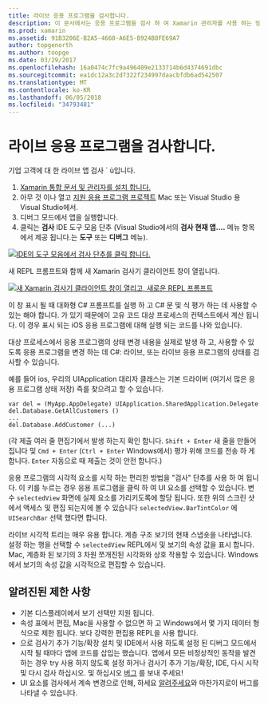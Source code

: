```yaml
---
title: 라이브 응용 프로그램을 검사합니다.
description: 이 문서에서는 응용 프로그램을 검사 하 여 Xamarin 관리자를 사용 하는 방법을 설명 합니다. 또한 Xamarin 검사기 도구의 제한 사항을 설명합니다.
ms.prod: xamarin
ms.assetid: 91B3206E-B2A5-4660-A6E5-B924B8FE69A7
author: topgenorth
ms.author: toopge
ms.date: 03/29/2017
ms.openlocfilehash: 16a0474c7fc9a496409e2133714b6d4374691dbc
ms.sourcegitcommit: ea1dc12a3c2d7322f234997daacbfdb6ad542507
ms.translationtype: MT
ms.contentlocale: ko-KR
ms.lasthandoff: 06/05/2018
ms.locfileid: "34793481"
---
```

# <a name="inspecting-live-applications"></a>라이브 응용 프로그램을 검사합니다.

기업 고객에 대 한 라이브 앱 검사 ´ ù입니다.

1. [Xamarin 통합 문서 및 관리자를 설치 합니다.](~/tools/inspector/install.md)
1. 아무 것 이나 열고 [지원 응용 프로그램 프로젝트](~/tools/inspector/install.md#supported-platforms) Mac 또는 Visual Studio 용 Visual Studio에서.
1. 디버그 모드에서 앱을 실행합니다.
1. 클릭는 **검사** IDE 도구 모음 단추 (Visual Studio에서의 **검사 현재 앱....**  메뉴 항목에서 제공 됩니다.는 **도구** 또는 **디버그** 메뉴).

[![](inspect-images/mac-heres-the-button.png "IDE의 도구 모음에서 검사 단추를 클릭 합니다.")](inspect-images/mac-heres-the-button.png#lightbox)

새 REPL 프롬프트와 함께 새 Xamarin 검사기 클라이언트 창이 열립니다.

[![](inspect-images/inspector-0.7.0-map-inspect-small.png "새 Xamarin 검사기 클라이언트 창이 열리고, 새로운 REPL 프롬프트")](inspect-images/inspector-0.7.0-map-inspect.png#lightbox)

이 창 표시 될 때 대화형 C# 프롬프트를 실행 하 고 C# 문 및 식 평가 하는 데 사용할 수 있는 해야 합니다. 가 있기 때문에이 고유 코드 대상 프로세스의 컨텍스트에서 계산 됩니다. 이 경우 표시 되는 iOS 응용 프로그램에 대해 실행 되는 코드를 나와 있습니다.

대상 프로세스에서 응용 프로그램의 상태 변경 내용을 실제로 발생 하 고, 사용할 수 있도록 응용 프로그램을 변경 하는 데 C#: 라이브, 또는 라이브 응용 프로그램의 상태를 검사할 수 있습니다.

예를 들어 ios, 우리의 UIApplication 대리자 클래스는 기본 드라이버 (여기서 많은 응용 프로그램 상태 저장) 즉를 찾으려고 할 수 있습니다.

    var del = (MyApp.AppDelegate) UIApplication.SharedApplication.Delegate
    del.Database.GetAllCustomers ()
    ...
    del.Database.AddCustomer (...)

(각 제출 여러 줄 편집기에서 발생 하는지 확인 합니다. `Shift + Enter` 새 줄을 만들어집니다 및 `Cmd + Enter` (`Ctrl + Enter` Windows에서) 평가 위해 코드를 전송 하 게 합니다. `Enter` 자동으로 때 제출는 것이 안전 합니다.)

응용 프로그램의 시각적 요소를 시작 하는 편리한 방법을 "검사" 단추를 사용 하 여 됩니다. 이 키를 누르는 경우 응용 프로그램을 클릭 하 여 UI 요소를 선택할 수 있습니다. 변수 `selectedView` 화면에 실제 요소를 가리키도록에 할당 됩니다. 또한 위의 스크린 샷에서 액세스 및 편집 되는지에 볼 수 있습니다 `selectedView.BarTintColor` 에 `UISearchBar` 선택 했다면 합니다.

라이브 시각적 트리는 매우 유용 합니다. 계층 구조 보기의 현재 스냅숏을 나타냅니다. 설정 하는 행을 선택할 수 `selectedView` REPL에서 및 보기의 속성 값을 표시 합니다. Mac, 계층화 된 보기의 3 차원 쪼개진된 시각화와 상호 작용할 수 있습니다. Windows에서 보기의 속성 값을 시각적으로 편집할 수 있습니다.

## <a name="known-limitations"></a>알려진된 제한 사항

 - 기본 디스플레이에서 보기 선택만 지원 됩니다.
 - 속성 표에서 편집, Mac을 사용할 수 없으면 하 고 Windows에서 몇 가지 데이터 형식으로 제한 됩니다. 보다 강력한 편집용 REPL을 사용 합니다.
 - 으로 검사기 추가 기능/확장 설치 및 IDE에서 사용 하도록 설정 된 디버그 모드에서 시작 될 때마다 앱에 코드를 삽입는 했습니다. 앱에서 모든 비정상적인 동작을 발견 하는 경우 try 사용 하지 않도록 설정 하거나 검사기 추가 기능/확장, IDE, 다시 시작 및 다시 검사 하십시오. 및 하십시오 [버그](~/tools/inspector/install.md#reporting-bugs) 를 보내 주세요!
 - UI 요소를 검사에서 계속 변경으로 인해, 하세요 [알려주세요](~/tools/inspector/install.md#reporting-bugs)와 마찬가지로이 버그를 나타낼 수 있습니다.

